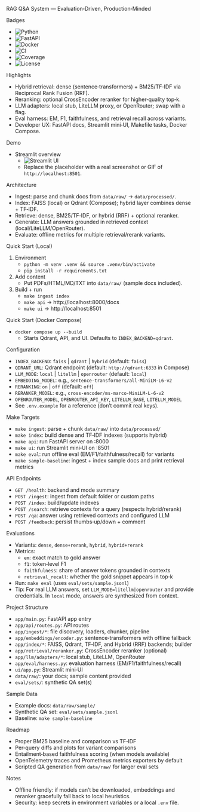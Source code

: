 RAG Q&A System — Evaluation‑Driven, Production‑Minded

Badges
- ![Python](https://img.shields.io/badge/Python-3.11-3776AB?logo=python&logoColor=white)
- ![FastAPI](https://img.shields.io/badge/FastAPI-API-009688?logo=fastapi&logoColor=white)
- ![Docker](https://img.shields.io/badge/Docker-Compose-2496ED?logo=docker&logoColor=white)
- ![CI](https://img.shields.io/badge/CI-passing-brightgreen)
- ![Coverage](https://img.shields.io/badge/coverage-~80%25-blue)
- ![License](https://img.shields.io/badge/license-MIT-informational)

Highlights
- Hybrid retrieval: dense (sentence‑transformers) + BM25/TF‑IDF via Reciprocal Rank Fusion (RRF).
- Reranking: optional CrossEncoder reranker for higher‑quality top‑k.
- LLM adapters: local stub, LiteLLM proxy, or OpenRouter; swap with a flag.
- Eval harness: EM, F1, faithfulness, and retrieval recall across variants.
- Developer UX: FastAPI docs, Streamlit mini‑UI, Makefile tasks, Docker Compose.

Demo
- Streamlit overview
  - ![Streamlit UI](docs/ui-screenshot.svg)
  - Replace the placeholder with a real screenshot or GIF of `http://localhost:8501`.

Architecture
- Ingest: parse and chunk docs from `data/raw/` → `data/processed/`.
- Index: FAISS (local) or Qdrant (Compose); hybrid layer combines dense + TF‑IDF.
- Retrieve: dense, BM25/TF‑IDF, or hybrid (RRF) + optional reranker.
- Generate: LLM answers grounded in retrieved context (local/LiteLLM/OpenRouter).
- Evaluate: offline metrics for multiple retrieval/rerank variants.

Quick Start (Local)
1) Environment
   - `python -m venv .venv && source .venv/bin/activate`
   - `pip install -r requirements.txt`
2) Add content
   - Put PDFs/HTML/MD/TXT into `data/raw/` (sample docs included).
3) Build + run
   - `make ingest index`
   - `make api` → http://localhost:8000/docs
   - `make ui`  → http://localhost:8501

Quick Start (Docker Compose)
- `docker compose up --build`
  - Starts Qdrant, API, and UI. Defaults to `INDEX_BACKEND=qdrant`.

Configuration
- `INDEX_BACKEND`: `faiss` | `qdrant` | `hybrid` (default: `faiss`)
- `QDRANT_URL`: Qdrant endpoint (default: `http://qdrant:6333` in Compose)
- `LLM_MODE`: `local` | `litellm` | `openrouter` (default: `local`)
- `EMBEDDING_MODEL`: e.g., `sentence-transformers/all-MiniLM-L6-v2`
- `RERANKING`: `on` | `off` (default: `off`)
- `RERANKER_MODEL`: e.g., `cross-encoder/ms-marco-MiniLM-L-6-v2`
- `OPENROUTER_MODEL`, `OPENROUTER_API_KEY`, `LITELLM_BASE`, `LITELLM_MODEL`
- See `.env.example` for a reference (don’t commit real keys).

Make Targets
- `make ingest`: parse + chunk `data/raw/` into `data/processed/`
- `make index`: build dense and TF‑IDF indexes (supports hybrid)
- `make api`: run FastAPI server on :8000
- `make ui`: run Streamlit mini‑UI on :8501
- `make eval`: run offline eval (EM/F1/faithfulness/recall) for variants
- `make sample-baseline`: ingest + index sample docs and print retrieval metrics

API Endpoints
- `GET /health`: backend and mode summary
- `POST /ingest`: ingest from default folder or custom paths
- `POST /index`: build/update indexes
- `POST /search`: retrieve contexts for a query (respects hybrid/rerank)
- `POST /qa`: answer using retrieved contexts and configured LLM
- `POST /feedback`: persist thumbs‑up/down + comment

Evaluations
- Variants: `dense`, `dense+rerank`, `hybrid`, `hybrid+rerank`
- Metrics:
  - `em`: exact match to gold answer
  - `f1`: token‑level F1
  - `faithfulness`: share of answer tokens grounded in contexts
  - `retrieval_recall`: whether the gold snippet appears in top‑k
- Run: `make eval` (uses `eval/sets/sample.jsonl`)
- Tip: For real LLM answers, set `LLM_MODE=litellm|openrouter` and provide credentials. In `local` mode, answers are synthesized from context.

Project Structure
- `app/main.py`: FastAPI app entry
- `app/api/routes.py`: API routes
- `app/ingest/*`: file discovery, loaders, chunker, pipeline
- `app/embeddings/encoder.py`: sentence‑transformers with offline fallback
- `app/index/*`: FAISS, Qdrant, TF‑IDF, and Hybrid (RRF) backends; builder
- `app/retrieval/reranker.py`: CrossEncoder reranker (optional)
- `app/llm/adapters/*`: local stub, LiteLLM, OpenRouter
- `app/eval/harness.py`: evaluation harness (EM/F1/faithfulness/recall)
- `ui/app.py`: Streamlit mini‑UI
- `data/raw/`: your docs; sample content provided
- `eval/sets/`: synthetic QA set(s)

Sample Data
- Example docs: `data/raw/sample/`
- Synthetic QA set: `eval/sets/sample.jsonl`
- Baseline: `make sample-baseline`

Roadmap
- Proper BM25 baseline and comparison vs TF‑IDF
- Per‑query diffs and plots for variant comparisons
- Entailment‑based faithfulness scoring (when models available)
- OpenTelemetry traces and Prometheus metrics exporters by default
- Scripted QA generation from `data/raw/` for larger eval sets

Notes
- Offline friendly: if models can’t be downloaded, embeddings and reranker gracefully fall back to local heuristics.
- Security: keep secrets in environment variables or a local `.env` file.
